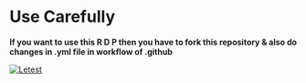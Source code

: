 # Use Carefully
**If you want to use this R D P then you have to fork this repository & also do changes in .yml file in workflow of .github**

[![Letest](https://github.com/Andro-IDE/as/actions/workflows/rdp.yml/badge.svg?event=check_run)](https://github.com/Andro-IDE/as/actions/workflows/rdp.yml)
